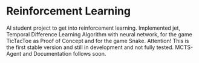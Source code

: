 # Reinforcement Learning

AI student project to get into reinforcement learning. Implemented jet, Temporal Difference Learning Algorithm with neural network, for the game TicTacToe as Proof of Concept and for the game Snake. Attention! This is the first stable version and still in development and not fully tested. MCTS-Agent and Documentation follows soon.
